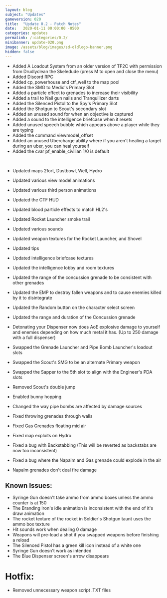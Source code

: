 ```yaml
---
layout: blog
subject: "Updates"
gameversion: 020
title:  "Update 0.2 - Patch Notes"
date:   2020-01-11 00:00:00 -0500
categories: updates
permalink: /:categories/0.2/
minibanner: update-020.png
image: /assets/blog/images/sd-oldlogo-banner.png
hidden: false
---
```

- Added A Loadout System from an older version of TF2C with permission from Drudlyclean the Skeledude (press M to open and close the menu)
- Added Discord RPC
- Added cp_powerhouse and ctf_well to the map pool
- Added the SMG to Medic's Primary Slot
- Added a particle effect to grenades to increase their visibility
- Added a trail to Nail gun nails and Tranquilizer darts
- Added the Silenced Pistol to the Spy's Primary Slot
- Added the Shotgun to Scout's secondary slot
- Added an unused sound for when an objective is captured
- Added a sound to the intelligence briefcase when it resets
- Added unused speech bubble which appears above a player while they are typing
- Added the command viewmodel_offset
- Added an unused Ubercharge ability where if you aren't healing a target during an uber, you can heal yourself
- Added the cvar pf_enable_civilian 1/0 is default

<br/>

- Updated maps 2fort, Dustbowl, Well, Hydro
- Updated various view model animations
- Updated various third person animations
- Updated the CTF HUD
- Updated blood particle effects to match HL2's
- Updated Rocket Launcher smoke trail
- Updated various sounds
- Updated weapon textures for the Rocket Launcher, and Shovel
- Updated tips
- Updated intelligence briefcase textures
- Updated the intelligence lobby and room textures
- Updated the range of the concussion grenade to be consistent with other grenades
- Updated the EMP to destroy fallen weapons and to cause enemies killed by it to disintegrate
- Updated the Random button on the character select screen
- Updated the range and duration of the Concussion grenade

- Detonating your Dispenser now does AoE explosive damage to yourself and enemies depending on how much metal it has. (Up to 250 damage with a full dispenser)
- Swapped the Grenade Launcher and Pipe Bomb Launcher's loadout slots
- Swapped the Scout's SMG to be an alternate Primary weapon
- Swapped the Sapper to the 5th slot to align with the Engineer's PDA slots
- Removed Scout's double jump
- Enabled bunny hopping
- Changed the way pipe bombs are affected by damage sources


- Fixed throwing grenades through walls
- Fixed Gas Grenades floating mid air
- Fixed map exploits on Hydro
- Fixed a bug with Backstabbing (This will be reverted as backstabs are now too inconsistent)
- Fixed a bug where the Napalm and Gas grenade could explode in the air
- Napalm grenades don't deal fire damage

## Known Issues:
- Syringe Gun doesn't take ammo from ammo boxes unless the ammo counter is at 150
- The Branding Iron's idle animation is inconsistent with the end of it's draw animation
- The rocket texture of the rocket in Soldier's Shotgun taunt uses the ammo box texture
- Hit sounds work when dealing 0 damage
- Weapons will pre-load a shot if you swapped weapons before finishing a reload
- The Silenced Pistol has a green kill icon instead of a white one
- Syringe Gun doesn't work as intended
- The Blue Dispenser screen's arrow disappears

# Hotfix:
- Removed unnecessary weapon script .TXT files 